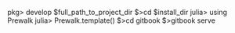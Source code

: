 pkg> develop $full_path_to_project_dir
$>cd $install_dir 
julia> using Prewalk
julia> Prewalk.template()
$>cd gitbook
$>gitbook serve